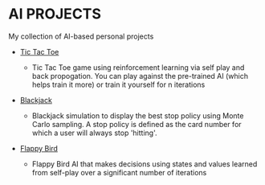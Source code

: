 # AI PROJECTS

My collection of AI-based personal projects

* [Tic Tac Toe](https://github.com/connortodd21/ai_projects/tree/master/tic-tac-toe)
  * Tic Tac Toe game using reinforcement learning via self play and back propogation. You can play against the pre-trained AI (which helps train it more) or train it yourself for n iterations

* [Blackjack](https://github.com/connortodd21/ai_projects/tree/master/blackjack)
  * Blackjack simulation to display the best stop policy using Monte Carlo sampling. A stop policy is defined as the card number for which a user will always stop 'hitting'.

* [Flappy Bird](https://github.com/connortodd21/ai_projects/tree/master/flappy-bird)
  * Flappy Bird AI that makes decisions using states and values learned from self-play over a significant number of iterations